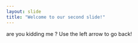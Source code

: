 ```yaml
---
layout: slide
title: "Welcome to our second slide!"
---
```

are you kidding me ?
Use the left arrow to go back!
